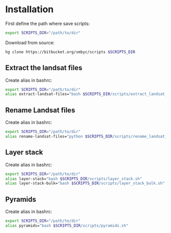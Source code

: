 # Installation

First define the path where save scripts:

```bash
export SCRIPTS_DIR="/path/to/dir"
```

Download from source:

```bash
hg clone https://bitbucket.org/smbyc/scripts $SCRIPTS_DIR
```

## Extract the landsat files

Create alias in bashrc:

```bash
export SCRIPTS_DIR="/path/to/dir"
alias extract-landsat-files="bash $SCRIPTS_DIR/scripts/extract_landsat_files.sh"
```

## Rename Landsat files

Create alias in bashrc:

```bash
export SCRIPTS_DIR="/path/to/dir"
alias rename-landsat-files="python $SCRIPTS_DIR/scripts/rename_landsat_files.py"
```

## Layer stack

Create alias in bashrc:

```bash
export SCRIPTS_DIR="/path/to/dir"
alias layer-stack="bash $SCRIPTS_DIR/scripts/layer_stack.sh"
alias layer-stack-bulk="bash $SCRIPTS_DIR/scripts/layer_stack_bulk.sh"
```

## Pyramids

Create alias in bashrc:

```bash
export SCRIPTS_DIR="/path/to/dir"
alias pyramids="bash $SCRIPTS_DIR/scripts/pyramids.sh"
```